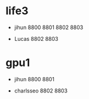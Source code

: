 # life3
- jihun
8800
8801
8802
8803

- Lucas
8802
8803


# gpu1
- jihun
8800
8801

- charlsseo
8802
8803
